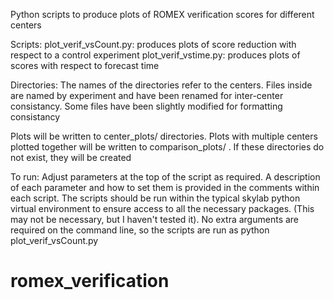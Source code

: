 Python scripts to produce plots of ROMEX verification scores for different centers

Scripts:
plot_verif_vsCount.py: produces plots of score reduction with respect to a control experiment
plot_verif_vstime.py: produces plots of scores with respect to forecast time

Directories:
The names of the directories refer to the centers. Files inside are named by experiment and have been renamed for inter-center consistancy. Some files have been slightly modified for formatting consistancy

Plots will be written to center_plots/ directories. Plots with multiple centers plotted together will be written to comparison_plots/ . If these directories do not exist, they will be created

To run:
Adjust parameters at the top of the script as required. A description of each parameter and how to set them is provided in the comments within each script. The scripts should be run within the typical skylab python virtual environment to ensure access to all the necessary packages. (This may not be necessary, but I haven't tested it). No extra arguments are required on the command line, so the scripts are run as python plot_verif_vsCount.py
# romex_verification
